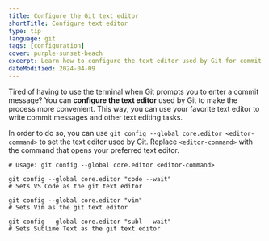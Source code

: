 ```yaml
---
title: Configure the Git text editor
shortTitle: Configure text editor
type: tip
language: git
tags: [configuration]
cover: purple-sunset-beach
excerpt: Learn how to configure the text editor used by Git for commit messages and other text editing tasks.
dateModified: 2024-04-09
---
```


Tired of having to use the terminal when Git prompts you to enter a commit message? You can **configure the text editor** used by Git to make the process more convenient. This way, you can use your favorite text editor to write commit messages and other text editing tasks.

In order to do so, you can use `git config --global core.editor <editor-command>` to set the text editor used by Git. Replace `<editor-command>` with the command that opens your preferred text editor.

```shell
# Usage: git config --global core.editor <editor-command>

git config --global core.editor "code --wait"
# Sets VS Code as the git text editor

git config --global core.editor "vim"
# Sets Vim as the git text editor

git config --global core.editor "subl --wait"
# Sets Sublime Text as the git text editor
```
